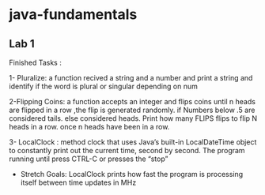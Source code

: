 # java-fundamentals
 ## Lab 1


Finished Tasks :

1- Pluralize: a function recived a string and a number and print a string and identify if the word is plural or singular depending on num 


2-Flipping Coins: a function accepts an integer and flips coins until n heads are flipped in a row ,the flip is generated randomly. if Numbers below .5 are considered tails. else considered heads. Print how many  FLIPS flips to flip N heads in a row. once n heads have been in a row.

3- LocalClock : method clock that uses Java’s built-in LocalDateTime object to constantly print out the current time, second by second. The program running until press CTRL-C or presses the “stop” 

- Stretch Goals: LocalClock prints how fast the program is processing itself between time updates in MHz